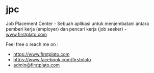 # jpc
Job Placement Center - Sebuah aplikasi untuk menjembatani antara pemberi kerja (employer) dan pencari kerja (job seeker) - www.firstplato.com

Feel free o reach me on :
- https://www.firstplato.com
- https://www.facebook.com/firstplato
- admin@firstplato.com
